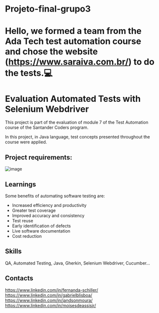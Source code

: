 # Projeto-final-grupo3

# Hello, we formed a team from the Ada Tech test automation course and chose the website (https://www.saraiva.com.br/) to do the tests.💻


# Evaluation Automated Tests with Selenium Webdriver

This project is part of the evaluation of module 7 of the Test Automation course of the Santander Coders program.

In this project, in Java language, test concepts presented throughout the course were applied.

## Project requirements:
![image](https://user-images.githubusercontent.com/107883675/235398183-365d3511-3c21-4919-8985-384a3095b98b.png)



## Learnings

Some benefits of automating software testing are:
- Increased efficiency and productivity
- Greater test coverage
- Improved accuracy and consistency
- Test reuse
- Early identification of defects
- Live software documentation
- Cost reduction


## Skills
QA, Automated Testing, Java, Gherkin, Selenium Webdriver, Cucumber...


## Contacts

https://www.linkedin.com/in/fernanda-schiller/
<br>
https://www.linkedin.com/in/gabrielblisboa/
<br>
https://www.linkedin.com/in/jandsonmoura/
<br>
https://www.linkedin.com/in/moisesdeassisjr/
